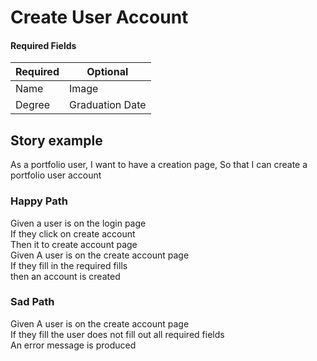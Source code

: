# Create User Account
#### Required Fields
| Required | Optional|
| -- | -- |
| Name  | Image |
| Degree | Graduation Date| 


## Story example
As a portfolio user, I want to have a creation page, So that I can create a portfolio user account

### Happy Path
Given a user is on the login page<br>
If they click on create account<br>
Then it to create account page<br>
Given A user is on the create account page<br>
If they fill in the required fills<br>
then an account is created

### Sad Path
Given A user is on the create account page<br>
If they fill the user does not fill out all required fields<br>
An error message is produced<br>

